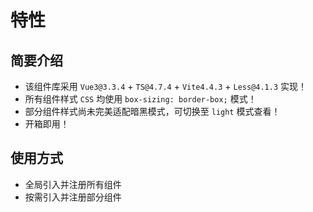 # 特性

## 简要介绍

- 该组件库采用 `Vue3@3.3.4` + `TS@4.7.4` + `Vite4.4.3` + `Less@4.1.3` 实现！
- 所有组件样式 `CSS` 均使用 `box-sizing: border-box;` 模式！
- 部分组件样式尚未完美适配暗黑模式，可切换至 `light` 模式查看！
- 开箱即用！

## 使用方式

- 全局引入并注册所有组件
- 按需引入并注册部分组件
